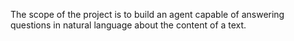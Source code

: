 The scope of the project is to build an agent capable of answering questions in natural language about the content of a text.